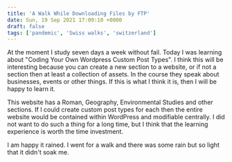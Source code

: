 ```yaml
---
title: 'A Walk While Downloading Files by FTP'
date: Sun, 19 Sep 2021 17:09:10 +0000
draft: false
tags: ['pandemic', 'Swiss walks', 'switzerland']
---
```


At the moment I study seven days a week without fail. Today I was learning about "Coding Your Own Wordpress Custom Post Types". I think this will be interesting because you can create a new section to a website, or if not a section then at least a collection of assets. In the course they speak about businesses, events or other things. If this is what I think it is, then I will be happy to learn it.

This website has a Roman, Geography, Environmental Studies and other sections. If I could create custom post types for each then the entire website would be contained within WordPress and modifiable centrally. I did not want to do such a thing for a long time, but I think that the learning experience is worth the time investment.

I am happy it rained. I went for a walk and there was some rain but so light that it didn't soak me.